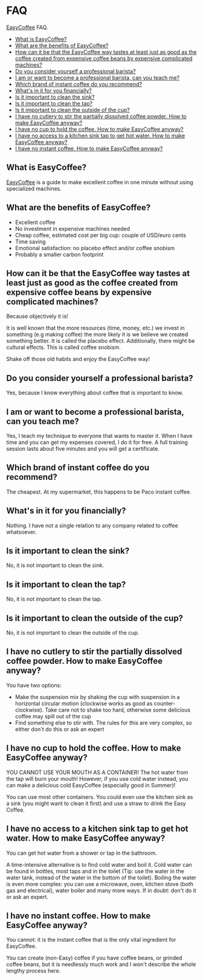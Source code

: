 # FAQ

[EasyCoffee](README.md) FAQ.

  * [What is EasyCoffee?](#what-is-easycoffee)
  * [What are the benefits of EasyCoffee?](#what-are-the-benefits-of-easycoffee)
  * [How can it be that the EasyCoffee way tastes at least just as good as the coffee created from expensive coffee beans by expensive complicated machines?](#how-can-it-be-that-the-easycoffee-way-tastes-at-least-just-as-good-as-the-coffee-created-from-expensive-coffee-beans-by-expensive-complicated-machines)
  * [Do you consider yourself a professional barista?](#do-you-consider-yourself-a-professional-barista)
  * [I am or want to become a professional barista, can you teach me?](#i-am-or-want-to-become-a-professional-barista-can-you-teach-me)
  * [Which brand of instant coffee do you recommend?](#which-brand-of-instant-coffee-do-you-recommend)
  * [What's in it for you financially?](#whats-in-it-for-you-financially)
  * [Is it important to clean the sink?](#is-it-important-to-clean-the-sink)
  * [Is it important to clean the tap?](#is-it-important-to-clean-the-tap)
  * [Is it important to clean the outside of the cup?](#is-it-important-to-clean-the-outside-of-the-cup)
  * [I have no cutlery to stir the partially dissolved coffee powder. How to make EasyCoffee anyway?](#i-have-no-cutlery-to-stir-the-partially-dissolved-coffee-powder-how-to-make-easycoffee-anyway)
  * [I have no cup to hold the coffee. How to make EasyCoffee anyway?](#i-have-no-cup-to-hold-the-coffee-how-to-make-easycoffee-anyway)
  * [I have no access to a kitchen sink tap to get hot water. How to make EasyCoffee anyway?](#i-have-no-access-to-a-kitchen-sink-tap-to-get-hot-water-how-to-make-easycoffee-anyway)
  * [I have no instant coffee. How to make EasyCoffee anyway?](#i-have-no-instant-coffee-how-to-make-easycoffee-anyway)

## What is EasyCoffee?

[EasyCoffee](README.md) is a guide to make excellent coffee in one minute without using specialized machines.

## What are the benefits of EasyCoffee?

 * Excellent coffee
 * No investment in expensive machines needed
 * Cheap coffee, estimated cost per big cup: couple of USD/euro cents
 * Time saving
 * Emotional satisfaction: no placebo effect and/or coffee snobism
 * Probably a smaller carbon footprint

## How can it be that the EasyCoffee way tastes at least just as good as the coffee created from expensive coffee beans by expensive complicated machines?

Because objectively it is! 

It is well known that the more resources (time, money, etc.) we invest in something (e.g making coffee) the more likely it is we believe we created something better. It is called the placebo effect. Additionally, there might be cultural effects. This is called coffee snobism. 

Shake off those old habits and enjoy the EasyCoffee way!

## Do you consider yourself a professional barista?

Yes, because I know everything about coffee that is important to know.

## I am or want to become a professional barista, can you teach me?

Yes, I teach my technique to everyone that wants to master it. When I have time and you can get my expenses covered, I do it for free. A full training session lasts about five minutes and you will get a certificate.

## Which brand of instant coffee do you recommend?

The cheapest. At my supermarket, this happens to be Paco instant coffee.

## What's in it for you financially?

Nothing. I have not a single relation to any company related to coffee whatsoever.

## Is it important to clean the sink?

No, it is not important to clean the sink.

## Is it important to clean the tap?

No, it is not important to clean the tap.

## Is it important to clean the outside of the cup?

No, it is not important to clean the outside of the cup.

## I have no cutlery to stir the partially dissolved coffee powder. How to make EasyCoffee anyway?

You have two options:

 * Make the suspension mix by shaking the cup with suspension in a horizontal circular motion (clockwise works as good as counter-clockwise). Take care not to shake too hard, otherwise some delicious coffee may spill out of the cup
 * Find something else to stir with. The rules for this are very complex, so either don't do this or ask an expert

## I have no cup to hold the coffee. How to make EasyCoffee anyway?

YOU CANNOT USE YOUR MOUTH AS A CONTAINER! The hot water from the tap will burn your mouth! However, if you use cold water instead, you can make a delicious cold EasyCoffee (especially good in Summer)!

You can use most other containers. You could even use the kitchen sink as a sink (you might want to clean it first) and use a straw to drink the Easy Coffee.

## I have no access to a kitchen sink tap to get hot water. How to make EasyCoffee anyway?

You can get hot water from a shower or tap in the bathroom.

A time-intensive alternative is to find cold water and boil it. Cold water can be found in bottles, most taps and in the toilet (Tip: use the water in the water tank, instead of the water in the bottom of the toilet). Boiling the water is even more complex: you can use a microwave, oven, kitchen stove (both gas and electrical), water boiler and many more ways. If in doubt: don't do it or ask an expert.

## I have no instant coffee. How to make EasyCoffee anyway?

You cannot: it is the instant coffee that is the only vital ingredient for EasyCoffee.

You can create (non-Easy) coffee if you have coffee beans, or grinded coffee beans, but it is needlessly much work and I won't describe the whole lengthy process here. 
